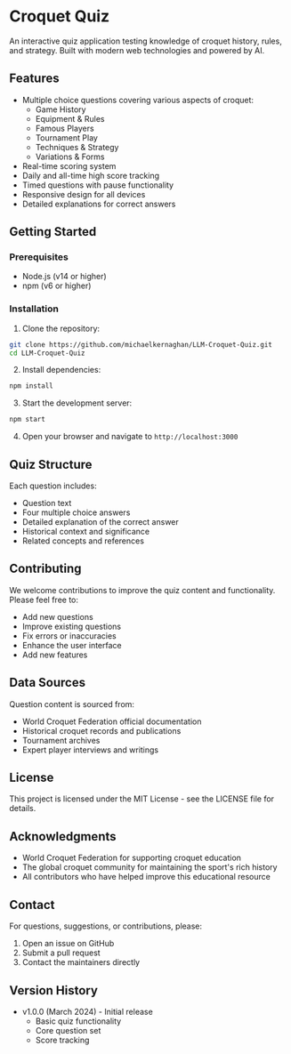 # Croquet Quiz

An interactive quiz application testing knowledge of croquet history, rules, and strategy. Built with modern web technologies and powered by AI.

## Features

- Multiple choice questions covering various aspects of croquet:
  - Game History
  - Equipment & Rules
  - Famous Players
  - Tournament Play
  - Techniques & Strategy
  - Variations & Forms
- Real-time scoring system
- Daily and all-time high score tracking
- Timed questions with pause functionality
- Responsive design for all devices
- Detailed explanations for correct answers

## Getting Started

### Prerequisites

- Node.js (v14 or higher)
- npm (v6 or higher)

### Installation

1. Clone the repository:
```bash
git clone https://github.com/michaelkernaghan/LLM-Croquet-Quiz.git
cd LLM-Croquet-Quiz
```

2. Install dependencies:
```bash
npm install
```

3. Start the development server:
```bash
npm start
```

4. Open your browser and navigate to `http://localhost:3000`

## Quiz Structure

Each question includes:
- Question text
- Four multiple choice answers
- Detailed explanation of the correct answer
- Historical context and significance
- Related concepts and references

## Contributing

We welcome contributions to improve the quiz content and functionality. Please feel free to:
- Add new questions
- Improve existing questions
- Fix errors or inaccuracies
- Enhance the user interface
- Add new features

## Data Sources

Question content is sourced from:
- World Croquet Federation official documentation
- Historical croquet records and publications
- Tournament archives
- Expert player interviews and writings

## License

This project is licensed under the MIT License - see the LICENSE file for details.

## Acknowledgments

- World Croquet Federation for supporting croquet education
- The global croquet community for maintaining the sport's rich history
- All contributors who have helped improve this educational resource

## Contact

For questions, suggestions, or contributions, please:
1. Open an issue on GitHub
2. Submit a pull request
3. Contact the maintainers directly

## Version History

- v1.0.0 (March 2024) - Initial release
  - Basic quiz functionality
  - Core question set
  - Score tracking